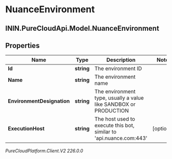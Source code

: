 # NuanceEnvironment

## ININ.PureCloudApi.Model.NuanceEnvironment

## Properties

|Name | Type | Description | Notes|
|------------ | ------------- | ------------- | -------------|
| **Id** | **string** | The environment ID | |
| **Name** | **string** | The environment name | |
| **EnvironmentDesignation** | **string** | The environment type, usually a value like SANDBOX or PRODUCTION | |
| **ExecutionHost** | **string** | The host used to execute this bot, similar to &#39;api.nuance.com:443&#39; | [optional] |



_PureCloudPlatform.Client.V2 226.0.0_

